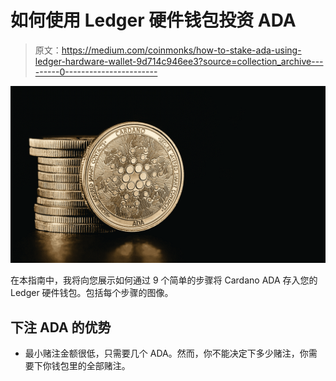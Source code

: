# 如何使用 Ledger 硬件钱包投资 ADA

> 原文：<https://medium.com/coinmonks/how-to-stake-ada-using-ledger-hardware-wallet-9d714c946ee3?source=collection_archive---------0----------------------->

![](img/bb7a0309bd151b6aa964ed8fd5ce4e5e.png)

在本指南中，我将向您展示如何通过 9 个简单的步骤将 Cardano ADA 存入您的 Ledger 硬件钱包。包括每个步骤的图像。

## 下注 ADA 的优势

*   最小赌注金额很低，只需要几个 ADA。然而，你不能决定下多少赌注，你需要下你钱包里的全部赌注。